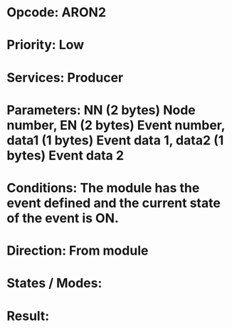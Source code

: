 # Opcode: ARON2
# Priority: Low
# Services: Producer
# Parameters: NN (2 bytes) Node number, EN (2 bytes) Event number, data1 (1 bytes) Event data 1, data2 (1 bytes) Event data 2
# Conditions: The module has the event defined and the current state of the event is ON.
# Direction: From module
# States / Modes: 
# Result: 
